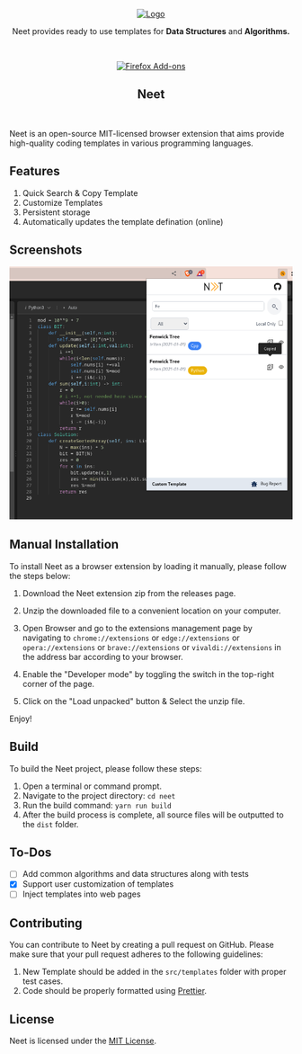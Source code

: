 
<p align="center"><a href="#" target="_blank" rel="noreferrer noopener"><img width="250" alt="Logo" src="https://raw.githubusercontent.com/tr1ten/Neet/master/public/logo.png"></a></p>
<p align="center">Neet provides ready to use templates for <strong>Data Structures</strong> and <strong>Algorithms.</strong></p>
<br/>
<p align="center">
 <a rel="noreferrer noopener" href="https://addons.mozilla.org/en-US/firefox/addon/neet/">
<img alt="Firefox Add-ons" src="https://img.shields.io/badge/Firefox-141e24.svg?&style=for-the-badge&logo=firefox-browser&logoColor=white"></a> 
</p>
<h2 align="center">Neet</h2>
<br/>

Neet is an open-source MIT-licensed browser extension that aims provide high-quality coding templates in various programming languages. 

## Features
1. Quick Search & Copy Template
2. Customize Templates
3. Persistent storage
4. Automatically updates the template defination (online)

## Screenshots
![Screenshot](./screenshots/screenshot_1.png)
## Manual Installation

To install Neet as a browser extension by loading it manually, please follow the steps below:

1. Download the Neet extension zip from the releases page.
2. Unzip the downloaded file to a convenient location on your computer.

3. Open Browser and go to the extensions management page by navigating to `chrome://extensions` or `edge://extensions` or `opera://extensions` or `brave://extensions` or `vivaldi://extensions` in the address bar according to your browser.
4. Enable the "Developer mode" by toggling the switch in the top-right corner of the page.
5. Click on the "Load unpacked" button & Select the unzip file.

Enjoy!
## Build

To build the Neet project, please follow these steps:

1. Open a terminal or command prompt.
2. Navigate to the project directory: `cd neet`
3. Run the build command: `yarn run build`
4. After the build process is complete, all source files will be outputted to the `dist` folder.

## To-Dos
<!-- list of todos -->
- [ ] Add common algorithms and data structures along with tests
- [x] Support user customization of templates
- [ ] Inject templates into web pages

## Contributing
You can contribute to Neet by creating a pull request on GitHub. Please make sure that your pull request adheres to the following guidelines:
1. New Template should be added in the `src/templates` folder with proper test cases.
2. Code should be properly formatted using [Prettier](https://prettier.io/).
## License

Neet is licensed under the [MIT License](LICENSE).
